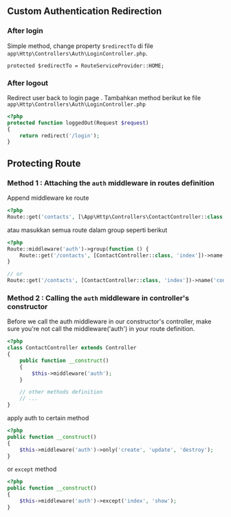 
## Custom Authentication Redirection

### After login

Simple method, change property `$redirectTo` di file `app\Http\Controllers\Auth\LoginController.php`.

    protected $redirectTo = RouteServiceProvider::HOME;

### After logout

Redirect user back to login page . Tambahkan method berikut ke file `app\Http\Controllers\Auth\LoginController.php`

```php 
<?php 
protected function loggedOut(Request $request)
{
    return redirect('/login');
}
```

## Protecting Route

###  Method 1 : Attaching the `auth` middleware in routes definition

Append middleware ke route 

```php
<?php 
Route::get('contacts', [\App\Http\Controllers\ContactController::class, 'index'])->name('contacts.index')->middleware('auth');
```

atau masukkan semua route dalam group seperti berikut

```php
<?php 
Route::middleware('auth')->group(function () {
    Route::get('/contacts', [ContactController::class, 'index'])->name('contacts.index');
}

// or
Route::get('/contacts', [ContactController::class, 'index'])->name('contacts.index')->middleware('auth');
```

### Method 2 : Calling the `auth` middleware in controller's constructor

Before we call the auth middleware in our constructor's controller, make sure you're not call the middleware('auth') in your route definition.

```php
<?php 
class ContactController extends Controller
{
    public function __construct()
    {
        $this->middleware('auth');
    }

    // other methods definition
    // ...
}
```

apply auth to certain method

```php
<?php 
public function __construct()
{
    $this->middleware('auth')->only('create', 'update', 'destroy');
}
```

or `except` method

```php
<?php 
public function __construct()
{
    $this->middleware('auth')->except('index', 'show');
}
```
